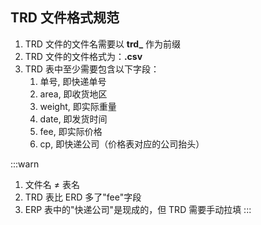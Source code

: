 ## TRD 文件格式规范

1. TRD 文件的文件名需要以 **trd\_** 作为前缀
2. TRD 文件的文件格式为：**.csv**
4. TRD 表中至少需要包含以下字段：
   1. 单号, 即快递单号
   2. area, 即收货地区
   3. weight, 即实际重量
   4. date, 即发货时间
   5. fee, 即实际价格
   6. cp, 即快递公司（价格表对应的公司抬头）
   
:::warn
1.  文件名 ≠ 表名
2.  TRD 表比 ERD 多了"fee"字段
3.  ERP 表中的"快递公司"是现成的，但 TRD 需要手动拉填
:::
